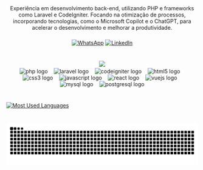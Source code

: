 <div align="center">
Experiência em desenvolvimento back-end, utilizando PHP e frameworks como Laravel e CodeIgniter. Focando na otimização de processos, incorporando tecnologias, como o Microsoft Copilot e o ChatGPT, para acelerar o desenvolvimento e melhorar a produtividade.
<h3 align="center"></h3>

[![WhatsApp](https://img.shields.io/badge/-WhatsApp-000?style=for-the-badge&logo=whatsapp&logoColor=FF00F6&color=FFF)](https://api.whatsapp.com/send?phone=5588999722046)
[![LinkedIn](https://img.shields.io/badge/-LinkedIn-0077B5?style=for-the-badge&logo=linkedin&logoColor=white&labelColor=0077B5)](https://www.linkedin.com/in/armandosoares/)

</div>

#

<div align="center">
  <a href="https://git.io/typing-svg">
    <img src="https://readme-typing-svg.demolab.com?font=Fira+Code&weight=500&size=22&pause=1000&color=FF00F6&center=true&vCenter=true&random=false&width=524&lines=%E2%8A%B9+Stacks+">
  </a>
</div>

<div align="center">
  <img src="https://cdn.jsdelivr.net/gh/devicons/devicon/icons/php/php-original.svg" height="25" alt="php logo"  />
  <img width="8" />
  <img src="https://laravel.com/img/logomark.min.svg" height="25" alt="laravel logo"  />
  <img width="8" />
  <img src="https://cdn.jsdelivr.net/gh/devicons/devicon/icons/codeigniter/codeigniter-plain.svg" height="25" alt="codeigniter logo"  />
  <img width="8" />
  <img src="https://cdn.jsdelivr.net/gh/devicons/devicon/icons/html5/html5-original.svg" height="25" alt="html5 logo"  />
  <img width="8" />
  <img src="https://cdn.jsdelivr.net/gh/devicons/devicon/icons/css3/css3-original.svg" height="25" alt="css3 logo"  />
  <img width="8" />
  <img src="https://cdn.jsdelivr.net/gh/devicons/devicon/icons/javascript/javascript-plain.svg" height="25" alt="javascript logo"  />
  <img width="8" />
  <img src="https://cdn.jsdelivr.net/gh/devicons/devicon/icons/react/react-original.svg" height="25" alt="react logo"  />
  <img width="8" />
  <img src="https://cdn.jsdelivr.net/gh/devicons/devicon/icons/vuejs/vuejs-original.svg" height="25" alt="vuejs logo"  />
  <img width="8" />
  <img src="https://cdn.jsdelivr.net/gh/devicons/devicon/icons/mysql/mysql-original.svg" height="25" alt="mysql logo"  />
  <img width="8" />
  <img src="https://cdn.jsdelivr.net/gh/devicons/devicon/icons/postgresql/postgresql-original.svg" height="25" alt="postgresql logo"  />
</div>

#
<div align="center" style="display: flex; gap: 20px;">
  <a href="https://github.com/armandosoaress/github-readme-stats">
    <img src="https://github-readme-stats-git-masterrstaa-rickstaa.vercel.app/api/top-langs/?username=armandosoaress&custom_title=Mais%20usado&line_height=10&card_width=290&layout=compact&hide_title=true&count_private=true&langs_count=7&show_icons=true&title_color=FF00F6&hide=html,scss,less&bg_color=000&text_color=8B8B8B&border_radius=3&border_color=561760&count_private=true" alt="Most Used Languages" style="width: 20vw;">
  </a>
</div>




#



<picture align="center">
  <source media="(prefers-color-scheme: dark)" srcset="https://raw.githubusercontent.com/armandosoaress/armandosoaress/output/github-contribution-grid-snake-dark.svg">
  <source media="(prefers-color-scheme: light)" srcset="https://raw.githubusercontent.com/armandosoaress/armandosoaress/output/github-contribution-grid-snake-dark.svg">
  <img align="center" alt="github contribution grid snake animation" src="https://raw.githubusercontent.com/armandosoaress/armandosoaress/output/github-contribution-grid-snake.svg">
</picture>
